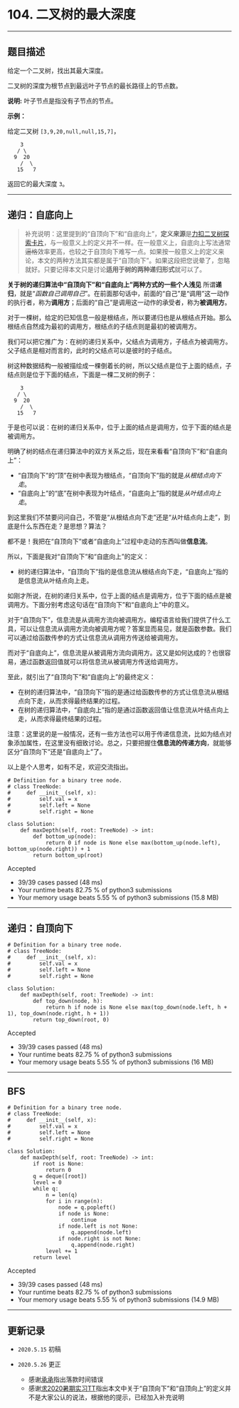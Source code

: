 # 104. 二叉树的最大深度

---

## 题目描述
给定一个二叉树，找出其最大深度。

二叉树的深度为根节点到最远叶子节点的最长路径上的节点数。

**说明:** 叶子节点是指没有子节点的节点。

**示例：**

给定二叉树 `[3,9,20,null,null,15,7]`，

```
    3
   / \
  9  20
    /  \
   15   7
```

返回它的最大深度 `3`。

---

## 递归：自底向上

> 补充说明：这里提到的“自顶向下”和“自底向上”，**定义来源**是[力扣二叉树探索卡片](https://leetcode-cn.com/explore/learn/card/data-structure-binary-tree/3/solve-problems-recursively/11/)，与一般意义上的定义并不一样。在一般意义上，自底向上写法通常~~逼格~~效率更高，也较之于自顶向下难写一点。如果按一般意义上的定义来论，本文的两种方法其实都是属于“自顶向下”。如果这段把您说晕了，忽略就好。只要记得本文只是讨论**适用于树的两种递归形式**就可以了。

**关于树的递归算法中“自顶向下”和“自底向上”两种方式的一些个人浅见**
所谓**递归**，就是“*函数自己调用自己*”。在前面那句话中，前面的“自己”是“调用”这一动作的执行者，称为**调用方**；后面的“自己”是调用这一动作的承受者，称为**被调用方**。

对于一棵树，给定的已知信息一般是根结点，所以要递归也是从根结点开始。那么根结点自然成为最初的调用方，根结点的子结点则是最初的被调用方。

我们可以把它推广为：在树的递归关系中，父结点为调用方，子结点为被调用方。父子结点是相对而言的，此时的父结点可以是彼时的子结点。

树这种数据结构一般被描绘成一棵倒着长的树，所以父结点是位于上面的结点，子结点则是位于下面的结点，下面是一棵二叉树的例子：

```
    3
   / \
  9  20
    /  \
   15   7
```

于是也可以说：在树的递归关系中，位于上面的结点是调用方，位于下面的结点是被调用方。

明确了树的结点在递归算法中的双方关系之后，现在来看看“自顶向下”和“自底向上”：

- “自顶向下”的“顶”在树中表现为根结点，“自顶向下”指的就是*从根结点向下走*。
- “自底向上”的“底”在树中表现为叶结点，“自底向上”指的就是*从叶结点向上走*。

到这里我们不禁要问问自己，不管是“从根结点向下走”还是“从叶结点向上走”，到底是什么东西在走？是思想？算法？

都不是！我把在“自顶向下”或者“自底向上”过程中走动的东西叫做**信息流**。

所以，下面是我对“自顶向下”和“自底向上”的定义：

- 树的递归算法中，“自顶向下”指的是信息流从根结点向下走，“自底向上”指的是信息流从叶结点向上走。

如刚才所说，在树的递归关系中，位于上面的结点是调用方，位于下面的结点是被调用方。下面分别考虑这句话在“自顶向下”和“自底向上”中的意义。

对于“自顶向下”，信息流是从调用方流向被调用方。编程语言给我们提供了什么工具，可以让信息流从调用方流向被调用方呢？答案显而易见，就是函数参数。我们可以通过给函数传参的方式让信息流从调用方传送给被调用方。

而对于“自底向上”，信息流是从被调用方流向调用方。这又是如何达成的？也很容易，通过函数返回值就可以将信息流从被调用方传送给调用方。

至此，就引出了“自顶向下”和“自底向上”的最终定义：

- 在树的递归算法中，“自顶向下”指的是通过给函数传参的方式让信息流从根结点向下走，从而求得最终结果的过程。
- 在树的递归算法中，“自底向上”指的是通过函数返回值让信息流从叶结点向上走，从而求得最终结果的过程。

注意：这里说的是一般情况，还有一些方法也可以用于传递信息流，比如为结点对象添加属性，在这里没有细致讨论。总之，只要把握住**信息流的传递方向**，就能够区分“自顶向下”还是“自底向上”了。

以上是个人思考，如有不足，欢迎交流指出。

```python3
# Definition for a binary tree node.
# class TreeNode:
#     def __init__(self, x):
#         self.val = x
#         self.left = None
#         self.right = None

class Solution:
    def maxDepth(self, root: TreeNode) -> int:
        def bottom_up(node):
            return 0 if node is None else max(bottom_up(node.left), bottom_up(node.right)) + 1
        return bottom_up(root)
```

Accepted

- 39/39 cases passed (48 ms)
- Your runtime beats 82.75 % of python3 submissions
- Your memory usage beats 5.55 % of python3 submissions (15.8 MB)

---

## 递归：自顶向下

```python3
# Definition for a binary tree node.
# class TreeNode:
#     def __init__(self, x):
#         self.val = x
#         self.left = None
#         self.right = None

class Solution:
    def maxDepth(self, root: TreeNode) -> int:
        def top_down(node, h):
            return h if node is None else max(top_down(node.left, h + 1), top_down(node.right, h + 1))
        return top_down(root, 0)
```

Accepted

- 39/39 cases passed (48 ms)
- Your runtime beats 82.75 % of python3 submissions
- Your memory usage beats 5.55 % of python3 submissions (16 MB)

---

## BFS

```python3
# Definition for a binary tree node.
# class TreeNode:
#     def __init__(self, x):
#         self.val = x
#         self.left = None
#         self.right = None

class Solution:
    def maxDepth(self, root: TreeNode) -> int:
        if root is None:
            return 0
        q = deque([root])
        level = 0
        while q:
            n = len(q)
            for i in range(n):
                node = q.popleft()
                if node is None:
                    continue
                if node.left is not None:
                    q.append(node.left)
                if node.right is not None:
                    q.append(node.right)
            level += 1
        return level
```

Accepted

- 39/39 cases passed (48 ms)
- Your runtime beats 82.75 % of python3 submissions
- Your memory usage beats 5.55 % of python3 submissions (14.9 MB)

---

## 更新记录

- `2020.5.15` 初稿
- `2020.5.26` 更正

    - 感谢[承承](https://leetcode-cn.com/problems/maximum-depth-of-binary-tree/solution/python-3di-gui-zi-ding-xiang-xia-zi-di-xiang-shang/411846)指出落款时间错误
    - 感谢[求2020暑期实习TT](https://leetcode-cn.com/problems/maximum-depth-of-binary-tree/solution/python-3di-gui-zi-ding-xiang-xia-zi-di-xiang-shang/412248)指出本文中关于“自顶向下”和“自顶向上”的定义并不是大家公认的说法，根据他的提示，已经加入补充说明
